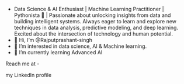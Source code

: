 -  Data Science & AI Enthusiast | Machine Learning Practitioner | Pythonista 🐍 | Passionate about unlocking insights from data and building intelligent systems. Always eager to learn and explore new techniques in data analysis, predictive modeling, and deep learning. Excited about the intersection of technology and human potential.
- 👋 Hi, I’m @Rajputprashant-singh
- 👀 I’m interested in data science, AI & Machine learning.
- 🌱 I’m currently learning Advanced AI

Reach me at -

my LinkedIn profile 

<!---
Rajputprashant-singh/Rajputprashant-singh is a ✨ special ✨ repository because its `README.md` (this file) appears on your GitHub profile.
You can click the Preview link to take a look at your changes.
--->

